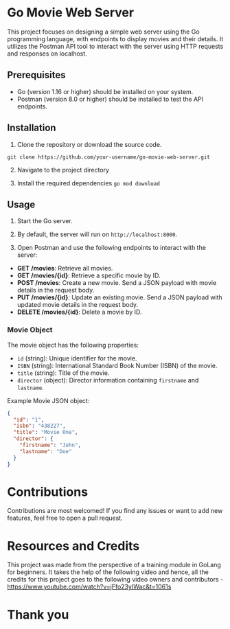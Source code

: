 # Go Movie Web Server

This project focuses on designing a simple web server using the Go programming language, with endpoints to display movies and their details. It utilizes the Postman API tool to interact with the server using HTTP requests and responses on localhost.

## Prerequisites

- Go (version 1.16 or higher) should be installed on your system.
- Postman (version 8.0 or higher) should be installed to test the API endpoints.

## Installation

1. Clone the repository or download the source code.

`git clone https://github.com/your-username/go-movie-web-server.git`

2. Navigate to the project directory

3. Install the required dependencies
`go mod download`


## Usage

1. Start the Go server.

2. By default, the server will run on `http://localhost:8000`.

3. Open Postman and use the following endpoints to interact with the server:

- **GET /movies**: Retrieve all movies.
- **GET /movies/{id}**: Retrieve a specific movie by ID.
- **POST /movies**: Create a new movie. Send a JSON payload with movie details in the request body.
- **PUT /movies/{id}**: Update an existing movie. Send a JSON payload with updated movie details in the request body.
- **DELETE /movies/{id}**: Delete a movie by ID.

### Movie Object

The movie object has the following properties:

- `id` (string): Unique identifier for the movie.
- `ISBN` (string): International Standard Book Number (ISBN) of the movie.
- `title` (string): Title of the movie.
- `director` (object): Director information containing `firstname` and `lastname`.

Example Movie JSON object:

```json
{
  "id": "1",
  "isbn": "438227",
  "title": "Movie One",
  "director": {
    "firstname": "John",
    "lastname": "Doe"
  }
}
```
# Contributions

Contributions are most welcomed! If you find any issues or want to add new features, feel free to open a pull request.

# Resources and Credits
This project was made from the perspective of a training module in GoLang for beginners. It takes the help of the following video and hence, all the credits for this project goes to the following video owners and contributors -
https://www.youtube.com/watch?v=jFfo23yIWac&t=1061s

# Thank you
